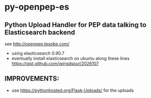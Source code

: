 py-openpep-es
=============

Python Upload Handler for PEP data talking to Elasticsearch backend
-------------------------------------------------------------------

see http://openpep.tesobe.com/

- using elasticsearch 0.90.7
- eventually install elasticsearch on ubuntu along these lines https://gist.github.com/wingdspur/2026107

IMPROVEMENTS:
-------------

- use https://pythonhosted.org/Flask-Uploads/ for the uploads